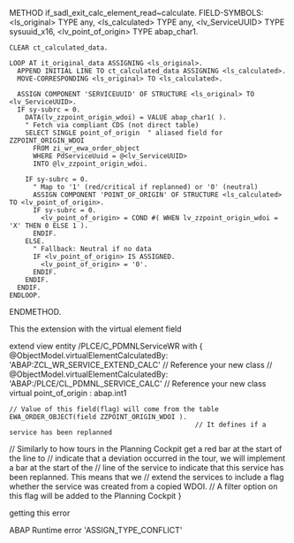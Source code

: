 
  METHOD if_sadl_exit_calc_element_read~calculate.
    FIELD-SYMBOLS: <ls_original> TYPE any,
                   <ls_calculated> TYPE any,
                   <lv_ServiceUUID> TYPE sysuuid_x16,
                   <lv_point_of_origin> TYPE abap_char1.

    CLEAR ct_calculated_data.

    LOOP AT it_original_data ASSIGNING <ls_original>.
      APPEND INITIAL LINE TO ct_calculated_data ASSIGNING <ls_calculated>.
      MOVE-CORRESPONDING <ls_original> TO <ls_calculated>.

      ASSIGN COMPONENT 'SERVICEUUID' OF STRUCTURE <ls_original> TO <lv_ServiceUUID>.
      IF sy-subrc = 0.
        DATA(lv_zzpoint_origin_wdoi) = VALUE abap_char1( ).
        " Fetch via compliant CDS (not direct table)
        SELECT SINGLE point_of_origin  " aliased field for ZZPOINT_ORIGIN_WDOI
          FROM zi_wr_ewa_order_object
          WHERE PdServiceUuid = @<lv_ServiceUUID>
          INTO @lv_zzpoint_origin_wdoi.

        IF sy-subrc = 0.
          " Map to '1' (red/critical if replanned) or '0' (neutral)
          ASSIGN COMPONENT 'POINT_OF_ORIGIN' OF STRUCTURE <ls_calculated> TO <lv_point_of_origin>.
          IF sy-subrc = 0.
            <lv_point_of_origin> = COND #( WHEN lv_zzpoint_origin_wdoi = 'X' THEN 0 ELSE 1 ).
          ENDIF.
        ELSE.
          " Fallback: Neutral if no data
          IF <lv_point_of_origin> IS ASSIGNED.
            <lv_point_of_origin> = '0'.
          ENDIF.
        ENDIF.
      ENDIF.
    ENDLOOP.
  ENDMETHOD.


This the extension with the virtual element field

extend view entity /PLCE/C_PDMNLServiceWR with 
{
   @ObjectModel.virtualElementCalculatedBy: 'ABAP:ZCL_WR_SERVICE_EXTEND_CALC'  // Reference your new class
//   @ObjectModel.virtualElementCalculatedBy: 'ABAP:/PLCE/CL_PDMNL_SERVICE_CALC'  // Reference your new class
   virtual point_of_origin : abap.int1
   
    // Value of this field(flag) will come from the table EWA_ORDER_OBJECT(field ZZPOINT_ORIGIN_WDOI ). 
                                                   // It defines if a service has been replanned
  
//  Similarly to how tours in the Planning Cockpit get a red bar at the start of the line to
//   indicate that a deviation occurred in the tour, we will implement a bar at the start of the
//    line of the service to indicate that this service has been replanned. This means that we 
//    extend the services to include a flag whether the service was created from a copied WDOI. 
//    A filter option on this flag will be added to the Planning Cockpit
}



getting this error

ABAP Runtime error 'ASSIGN_TYPE_CONFLICT'

